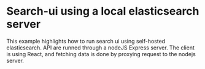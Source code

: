 # Search-ui using a local elasticsearch server

This example highlights how to run search ui using self-hosted elasticsearch. API are runned through a nodeJS Express server.
The client is using React, and fetching data is done by proxying request to the nodejs server.
